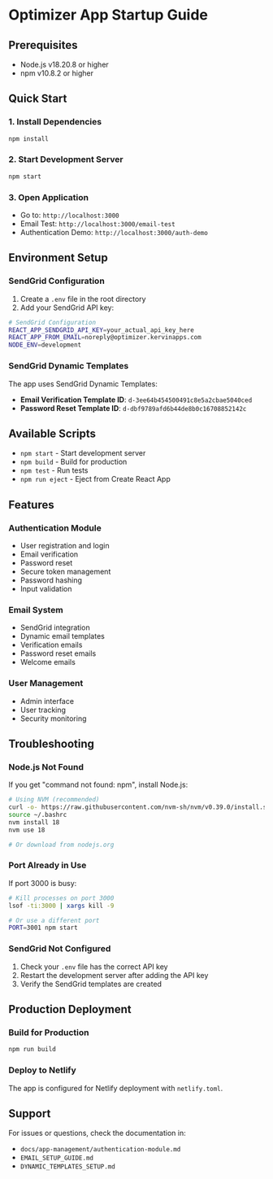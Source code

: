 # Optimizer App Startup Guide

## Prerequisites
- Node.js v18.20.8 or higher
- npm v10.8.2 or higher

## Quick Start

### 1. Install Dependencies
```bash
npm install
```

### 2. Start Development Server
```bash
npm start
```

### 3. Open Application
- Go to: `http://localhost:3000`
- Email Test: `http://localhost:3000/email-test`
- Authentication Demo: `http://localhost:3000/auth-demo`

## Environment Setup

### SendGrid Configuration
1. Create a `.env` file in the root directory
2. Add your SendGrid API key:
```bash
# SendGrid Configuration
REACT_APP_SENDGRID_API_KEY=your_actual_api_key_here
REACT_APP_FROM_EMAIL=noreply@optimizer.kervinapps.com
NODE_ENV=development
```

### SendGrid Dynamic Templates
The app uses SendGrid Dynamic Templates:
- **Email Verification Template ID**: `d-3ee64b454500491c8e5a2cbae5040ced`
- **Password Reset Template ID**: `d-dbf9789afd6b44de8b0c16708852142c`

## Available Scripts

- `npm start` - Start development server
- `npm build` - Build for production
- `npm test` - Run tests
- `npm run eject` - Eject from Create React App

## Features

### Authentication Module
- User registration and login
- Email verification
- Password reset
- Secure token management
- Password hashing
- Input validation

### Email System
- SendGrid integration
- Dynamic email templates
- Verification emails
- Password reset emails
- Welcome emails

### User Management
- Admin interface
- User tracking
- Security monitoring

## Troubleshooting

### Node.js Not Found
If you get "command not found: npm", install Node.js:
```bash
# Using NVM (recommended)
curl -o- https://raw.githubusercontent.com/nvm-sh/nvm/v0.39.0/install.sh | bash
source ~/.bashrc
nvm install 18
nvm use 18

# Or download from nodejs.org
```

### Port Already in Use
If port 3000 is busy:
```bash
# Kill processes on port 3000
lsof -ti:3000 | xargs kill -9

# Or use a different port
PORT=3001 npm start
```

### SendGrid Not Configured
1. Check your `.env` file has the correct API key
2. Restart the development server after adding the API key
3. Verify the SendGrid templates are created

## Production Deployment

### Build for Production
```bash
npm run build
```

### Deploy to Netlify
The app is configured for Netlify deployment with `netlify.toml`.

## Support

For issues or questions, check the documentation in:
- `docs/app-management/authentication-module.md`
- `EMAIL_SETUP_GUIDE.md`
- `DYNAMIC_TEMPLATES_SETUP.md`